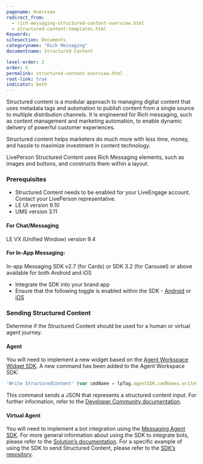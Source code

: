 ```yaml
---
pagename: Overview
redirect_from:
  - rich-messaging-structured-content-overview.html
  - structured-content-templates.html
Keywords:
sitesection: Documents
categoryname: "Rich Messaging"
documentname: Structured Content

level-order: 2
order: 5
permalink: structured-content-overview.html
root-link: true
indicator: both
---
```


Structured content is a modular approach to managing digital content that uses metadata tags and automation to publish content from a single source to multiple distribution channels.
It is engineered for Rich messaging, such as content management and marketing automation, to enable dynamic delivery of powerful customer experiences.

Structured content helps marketers do much more with less time, money, and hassle to maximize investment in content technology.

LivePerson Structured Content uses Rich Messaging elements, such as images and buttons, and constructs them within a layout.

### Prerequisites

* Structured Content needs to be enabled for your LiveEngage account. Contact your LivePerson representative.
* LE UI version 9.10
* UMS version 3.11

#### For Chat/Messaging

LE VX (Unified Window) version 9.4

#### For In-App Messaging:

In-app Messaging SDK v2.7 (for Cards) or SDK 3.2 (for Carousel) or above available for both Android and iOS
* Integrate the SDK into your brand app
* Ensure that the following toggle is enabled within the SDK - [Android](android-attributes.html#structured-content) or [iOS](consumer-experience-ios-sdk-attributes.html#structured-content)

### Sending Structured Content

Determine if the Structured Content should be used for a human or virtual agent journey.

#### Agent
You will need to implement a new widget based on the [Agent Workspace Widget SDK](agent-workspace-sdk-overview.html).
A new command has been added to the Agent Workspace SDK:

```javascript
'Write StructuredContent' (var cmdName = lpTag.agentSDK.cmdNames.writeSC).
```

This command sends a JSON that represents a structured content input.
For further information, refer to the [Developer Community documentation](agent-workspace-sdk-methods.html#command).

#### Virtual Agent
You will need to implement a bot integration using the [Messaging Agent SDK](messaging-agent-sdk-overview.html).
For more general information about using the SDK to integrate bots, please refer to the [Solution’s documentation](products-customer-facing-bots-overview.html).
For a specific example of using the SDK to send Structured Content, please refer to the [SDK’s repository](https://github.com/LivePersonInc/node-agent-sdk#example-sending-rich-content-structured-content).
